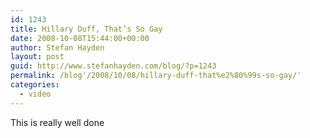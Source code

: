 ```yaml
---
id: 1243
title: Hillary Duff, That’s So Gay
date: 2008-10-08T15:44:00+00:00
author: Stefan Hayden
layout: post
guid: http://www.stefanhayden.com/blog/?p=1243
permalink: /blog'/2008/10/08/hillary-duff-that%e2%80%99s-so-gay/'
categories:
  - video
---
```

This is really well done

<object width="425" height="344"><param name="movie" value="http://www.youtube.com/v/C277qAKpUaQ&color1=0x3a3a3a&color2=0x999999&fs=1"></param><param name="allowFullScreen" value="true"></param><embed src="http://www.youtube.com/v/C277qAKpUaQ&color1=0x3a3a3a&color2=0x999999&fs=1" type="application/x-shockwave-flash" allowfullscreen="true" width="425" height="344"></embed></object>